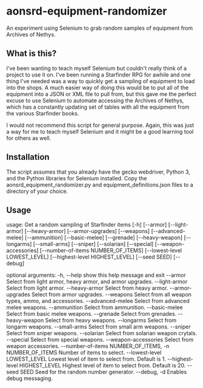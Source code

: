 # aonsrd-equipment-randomizer
An experiment using Selenium to grab random samples of equipment from Archives of Nethys.

## What is this?
I've been wanting to teach myself Selenium but couldn't really think of a project to use it on. I've been running a Starfinder RPG for awhile and one thing I've needed was a way to quickly get a sampling of equipment to load into the shops. A much easier way of doing this would be to put all of the equipment into a JSON or XML file to pull from, but this gave me the perfect excuse to use Selenium to automate accessing the Archives of Nethys, which has a constantly updating set of tables with all the equipment from the various Starfinder books.

I would not recommend this script for general purpose. Again, this was just a way for me to teach myself Selenium and it might be a good learning tool for others as well.

## Installation
The script assumes that you already have the gecko webdriver, Python 3, and the Python libraries for Selenium installed. Copy the aonsrd_equipment_randomizer.py and equipment_definitions.json files to a directory of your choice.

## Usage
usage: Get a random sampling of Starfinder items [-h] [--armor]
                                                 [--light-armor]
                                                 [--heavy-armor]
                                                 [--armor-upgrades]
                                                 [--weapons]
                                                 [--advanced-melee]
                                                 [--ammunition]
                                                 [--basic-melee] [--grenade]
                                                 [--heavy-weapon] [--longarms]
                                                 [--small-arms] [--sniper]
                                                 [--solarian] [--special]
                                                 [--weapon-accessories]
                                                 [--number-of-items NUMBER_OF_ITEMS]
                                                 [--lowest-level LOWEST_LEVEL]
                                                 [--highest-level HIGHEST_LEVEL]
                                                 [--seed SEED] [--debug]

optional arguments:
  -h, --help            show this help message and exit
  --armor               Select from light armor, heavy armor, and armor
                        upgrades.
  --light-armor         Select from light armor.
  --heavy-armor         Select from heavy armor.
  --armor-upgrades      Select from armor upgrades.
  --weapons             Select from all weapon types, ammo, and accessories.
  --advanced-melee      Select from advanced melee weapons.
  --ammunition          Select from ammunition.
  --basic-melee         Select from basic melee weapons.
  --grenade             Select from grenades.
  --heavy-weapon        Select from heavy weapons.
  --longarms            Select from longarm weapons.
  --small-arms          Select from small arm weapons.
  --sniper              Select from sniper weapons.
  --solarian            Select from solarian weapon crytals.
  --special             Select from special weapons.
  --weapon-accessories  Select from weapon accessories.
  --number-of-items NUMBER_OF_ITEMS, -n NUMBER_OF_ITEMS
                        Number of items to select.
  --lowest-level LOWEST_LEVEL
                        Lowest level of item to select from. Default is 1.
  --highest-level HIGHEST_LEVEL
                        Highest level of item to select from. Default is 20.
  --seed SEED           Seed for the random number generator.
  --debug, -d           Enables debug messaging.
